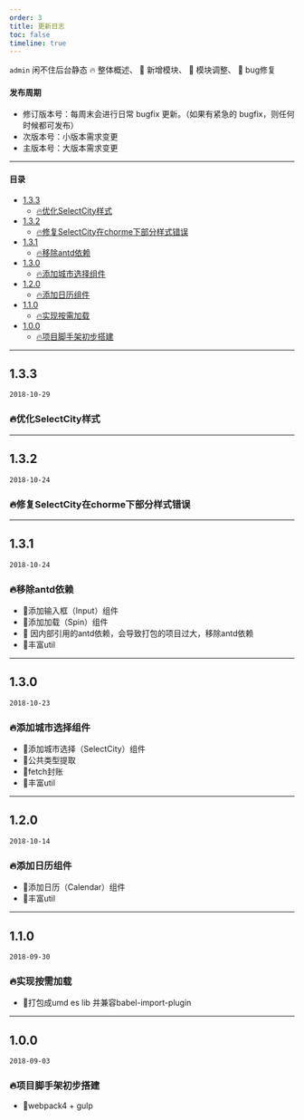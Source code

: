```yaml
---
order: 3
title: 更新日志
toc: false
timeline: true
---
```


`admin` 闲不住后台静态 🔥 整体概述、 🌟 新增模块、 💄 模块调整、 🐞 bug修复

#### 发布周期

* 修订版本号：每周末会进行日常 bugfix 更新。（如果有紧急的 bugfix，则任何时候都可发布）
* 次版本号：小版本需求变更
* 主版本号：大版本需求变更

---

#### 目录
- [1.3.3](#133)
  - [🔥优化SelectCity样式](#%f0%9f%94%a5%e4%bc%98%e5%8c%96selectcity%e6%a0%b7%e5%bc%8f)
- [1.3.2](#132)
  - [🔥修复SelectCity在chorme下部分样式错误](#%f0%9f%94%a5%e4%bf%ae%e5%a4%8dselectcity%e5%9c%a8chorme%e4%b8%8b%e9%83%a8%e5%88%86%e6%a0%b7%e5%bc%8f%e9%94%99%e8%af%af)
- [1.3.1](#131)
  - [🔥移除antd依赖](#%f0%9f%94%a5%e7%a7%bb%e9%99%a4antd%e4%be%9d%e8%b5%96)
- [1.3.0](#130)
  - [🔥添加城市选择组件](#%f0%9f%94%a5%e6%b7%bb%e5%8a%a0%e5%9f%8e%e5%b8%82%e9%80%89%e6%8b%a9%e7%bb%84%e4%bb%b6)
- [1.2.0](#120)
  - [🔥添加日历组件](#%f0%9f%94%a5%e6%b7%bb%e5%8a%a0%e6%97%a5%e5%8e%86%e7%bb%84%e4%bb%b6)
- [1.1.0](#110)
  - [🔥实现按需加载](#%f0%9f%94%a5%e5%ae%9e%e7%8e%b0%e6%8c%89%e9%9c%80%e5%8a%a0%e8%bd%bd)
- [1.0.0](#100)
  - [🔥项目脚手架初步搭建](#%f0%9f%94%a5%e9%a1%b9%e7%9b%ae%e8%84%9a%e6%89%8b%e6%9e%b6%e5%88%9d%e6%ad%a5%e6%90%ad%e5%bb%ba)

---

## 1.3.3

`2018-10-29`

### 🔥优化SelectCity样式

---

## 1.3.2

`2018-10-24`

### 🔥修复SelectCity在chorme下部分样式错误

---

## 1.3.1

`2018-10-24`

### 🔥移除antd依赖

- 🌟添加输入框（Input）组件
- 🌟添加加载（Spin）组件
- 💄 因内部引用的antd依赖，会导致打包的项目过大，移除antd依赖
- 🌟丰富util

---

## 1.3.0

`2018-10-23`

### 🔥添加城市选择组件

- 🌟添加城市选择（SelectCity）组件
- 🌟公共类型提取
- 🌟fetch封账
- 🌟丰富util

---

## 1.2.0

`2018-10-14`

### 🔥添加日历组件

- 🌟添加日历（Calendar）组件
- 🌟丰富util

---

## 1.1.0

`2018-09-30`

### 🔥实现按需加载

- 🌟打包成umd es lib 并兼容babel-import-plugin

---

## 1.0.0

`2018-09-03`

### 🔥项目脚手架初步搭建

- 🌟webpack4 + gulp